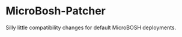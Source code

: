 MicroBosh-Patcher
=================

Silly little compatibility changes for default MicroBOSH deployments.

